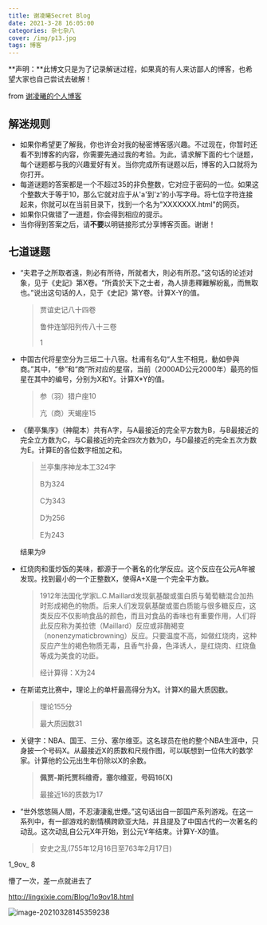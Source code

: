```yaml
---
title: 谢凌曦Secret Blog
date: 2021-3-28 16:05:00
categories: 杂七杂八
cover: /img/p13.jpg
tags: 博客
---
```


**声明：**此博文只是为了记录解谜过程，如果真的有人来访鄙人的博客，也希望大家也自己尝试去破解！

from [谢凌曦的个人博客](http://lingxixie.com/Home.html)

## 解迷规则

- 如果你希望更了解我，你也许会对我的秘密博客感兴趣。不过现在，你暂时还看不到博客的内容，你需要先通过我的考验。为此，请求解下面的七个谜题，每个谜题都与我的兴趣爱好有关。当你完成所有谜题以后，博客的入口就将为你打开。
- 每道谜题的答案都是一个不超过35的非负整数，它对应于密码的一位。如果这个整数大于等于10，那么它就对应于从'a'到'z'的小写字母。将七位字符连接起来，你就可以在当前目录下，找到一个名为"XXXXXXX.html"的网页。
- 如果你只做错了一道题，你会得到相应的提示。
- 当你得到答案之后，请**不要**以明链接形式分享博客页面。谢谢！

## 七道谜题

- “夫君子之所取者遠，則必有所待，所就者大，則必有所忍。”这句话的论述对象，见于《史記》第X卷。“所貴於天下之士者，為人排患釋難解紛亂，而無取也。”说出这句话的人，见于《史記》第Y卷。计算X-Y的值。

  > 贾谊史记八十四卷
  >
  > 鲁仲连邹阳列传八十三卷
  >
  > 1

- 中国古代将星空分为三垣二十八宿。杜甫有名句“人生不相見，動如參與商。”其中，“參”和“商”所对应的星宿，当前（2000AD公元2000年）最亮的恒星在其中的编号，分别为X和Y。计算X*Y的值。

  > 参（羽）猎户座10
  >
  > 亢（商）天蝎座15
  >
  > 

- 《蘭亭集序》（神龍本）共有A字，与A最接近的完全平方数为B，与B最接近的完全立方数为C，与C最接近的完全四次方数为D，与D最接近的完全五次方数为E。计算E的各位数字相加之和。

  > 兰亭集序神龙本工324字
  >
  > B为324
  >
  > C为343
  >
  > D为256
  >
  > E为243

  结果为9

- 红烧肉和蛋炒饭的美味，都源于一个著名的化学反应。这个反应在公元A年被发现。找到最小的一个正整数X，使得A+X是一个完全平方数。

  > 1912年法国化学家L.C.Maillard发现氨基酸或蛋白质与葡萄糖混合加热时形成褐色的物质。后来人们发现氨基酸或蛋白质能与很多糖反应，这类反应不仅影响食品的颜色，而且对食品的香味也有重要作用，人们将此反应称为美拉徳（Maillard）反应或非酶褐变（nonenzymaticbrowning）反应。只要温度不高，如做红烧肉，这种反应产生的褐色物质无毒，且香气扑鼻，色泽诱人，是红烧肉、红烧鱼等成为美食的功臣。
  >
  > 经计算得：X为24

- 在斯诺克比赛中，理论上的单杆最高得分为X。计算X的最大质因数。

  > 理论155分
  >
  > 最大质因数31

- 关键字：NBA、国王、三分、塞尔维亚。这名球员在他的整个NBA生涯中，只身披一个号码X。从最接近X的质数和尺规作图，可以联想到一位伟大的数学家。计算他的公元出生年份除以X的余数。

  > **佩贾-斯托贾科维奇，塞尔维亚，号码16(X)**
  >
  > 最接近16的质数为17

- “世外悠悠隔人間，不忍淒淒亂世煙。”这句话出自一部国产系列游戏。在这一系列中，有一部游戏的剧情横跨欧亚大陆，并且提及了中国古代的一次著名的动乱。这次动乱自公元X年开始，到公元Y年结束。计算Y-X的值。

  > 安史之乱(755年12月16日至763年2月17日)

1_9ov_ 8





懵了一次，差一点就进去了

http://lingxixie.com/Blog/1o9ov18.html

![image-20210328145359238](https://gitee.com/wanwanzh/imagebed/raw/master/pictures/image-20210328145359238.png) 

